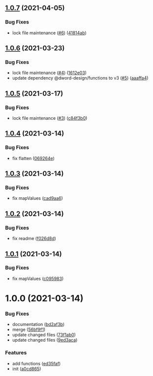 ## [1.0.7](https://github.com/dword-design/fp.macro/compare/v1.0.6...v1.0.7) (2021-04-05)


### Bug Fixes

* lock file maintenance ([#6](https://github.com/dword-design/fp.macro/issues/6)) ([41814ab](https://github.com/dword-design/fp.macro/commit/41814ab08106abfaf8aa8b5e674e3808c598d119))

## [1.0.6](https://github.com/dword-design/fp.macro/compare/v1.0.5...v1.0.6) (2021-03-23)


### Bug Fixes

* lock file maintenance ([#4](https://github.com/dword-design/fp.macro/issues/4)) ([1612e03](https://github.com/dword-design/fp.macro/commit/1612e032205c6d14374cd4310ff41f6a51e9407a))
* update dependency @dword-design/functions to v3 ([#5](https://github.com/dword-design/fp.macro/issues/5)) ([aaaffa4](https://github.com/dword-design/fp.macro/commit/aaaffa4ffa893ff360882840c7d82cbb447ba8ef))

## [1.0.5](https://github.com/dword-design/fp.macro/compare/v1.0.4...v1.0.5) (2021-03-17)


### Bug Fixes

* lock file maintenance ([#3](https://github.com/dword-design/fp.macro/issues/3)) ([c84f3b0](https://github.com/dword-design/fp.macro/commit/c84f3b02179a393d651ff5e635da4085520575da))

## [1.0.4](https://github.com/dword-design/fp.macro/compare/v1.0.3...v1.0.4) (2021-03-14)


### Bug Fixes

* fix flatten ([069264e](https://github.com/dword-design/fp.macro/commit/069264eb9692686dfc78d7c4f06b42b67af50010))

## [1.0.3](https://github.com/dword-design/fp.macro/compare/v1.0.2...v1.0.3) (2021-03-14)


### Bug Fixes

* fix mapValues ([cad9aa6](https://github.com/dword-design/fp.macro/commit/cad9aa660eb0a3de762e96ed85404006c64d930c))

## [1.0.2](https://github.com/dword-design/fp.macro/compare/v1.0.1...v1.0.2) (2021-03-14)


### Bug Fixes

* fix readme ([f026d8d](https://github.com/dword-design/fp.macro/commit/f026d8d9f46b9a45cca479c0fd30224c67888ec6))

## [1.0.1](https://github.com/dword-design/fp.macro/compare/v1.0.0...v1.0.1) (2021-03-14)


### Bug Fixes

* fix mapValues ([c095983](https://github.com/dword-design/fp.macro/commit/c09598381952c39687fcee634616c14acca21ddd))

# 1.0.0 (2021-03-14)


### Bug Fixes

* documentation ([bd2af3b](https://github.com/dword-design/fp.macro/commit/bd2af3b7050172e43eabf1e986066eceea1af3c5))
* merge ([56bf9f1](https://github.com/dword-design/fp.macro/commit/56bf9f1e56f2854f8bfde6a4856db030ede1fbc3))
* update changed files ([73f1ab0](https://github.com/dword-design/fp.macro/commit/73f1ab0ea6bd1f466f57f151c1d5582dcada84ac))
* update changed files ([9ed3aca](https://github.com/dword-design/fp.macro/commit/9ed3acae8dbe6cfe3399994f1725bf13ddc22558))


### Features

* add functions ([ed35faf](https://github.com/dword-design/fp.macro/commit/ed35faff9295284ea5185a4f2cef9602dfddb30f))
* init ([a0cd865](https://github.com/dword-design/fp.macro/commit/a0cd865e875a482d0f6d764f8114c62c665a7816))
